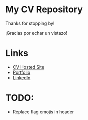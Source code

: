# My CV Repository

Thanks for stopping by! 

¡Gracias por echar un vistazo!

# Links

- [CV Hosted Site](https://milan-murray.github.io)
- [Portfolio](https://milan-murray.github.io/portfolio)
- [LinkedIn](https://www.linkedin.com/in/milan-murray)

# TODO:

- Replace flag emojis in header

